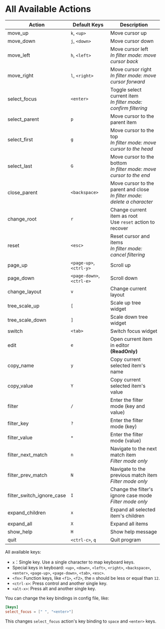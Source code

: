 # All Available Actions

| Action                    | Default Keys              | Description                                                  |
| ------------------------- | ------------------------- | ------------------------------------------------------------ |
| move_up                   | `k`, `<up>`               | Move cursor up                                               |
| move_down                 | `j`, `<down>`             | Move cursor down                                             |
| move_left                 | `h`, `<left>`             | Move cursor left<br />*In filter mode: move cursor back*     |
| move_right                | `l`, `<right>`            | Move cursor right<br />*In filter mode: move cursor forward* |
| select_focus              | `<enter>`                 | Toggle select current item<br />*In filter mode: confirm filtering* |
| select_parent             | `p`                       | Move cursor to the parent item                               |
| select_first              | `g`                       | Move cursor to the top<br />*In filter mode: move cursor to the head* |
| select_last               | `G`                       | Move cursor to the bottom<br />*In filter mode: move cursor to the end* |
| close_parent              | `<backspace>`             | Move cursor to the parent and close<br />*In filter mode: delete a character* |
| change_root               | `r`                       | Change current item as root<br/>Use `reset` action to recover |
| reset                     | `<esc>`                   | Reset cursor and items<br />*In filter mode: cancel filtering* |
| page_up                   | `<page-up>`, `<ctrl-y>`   | Scroll up                                                    |
| page_down                 | `<page-down>`, `<ctrl-e>` | Scroll down                                                  |
| change_layout             | `v`                       | Change current layout                                        |
| tree_scale_up             | `[`                       | Scale up tree widget                                         |
| tree_scale_down           | `]`                       | Scale down tree widget                                       |
| switch                    | `<tab>`                   | Switch focus widget                                          |
| edit                      | `e`                       | Open current item in editor<br />**(ReadOnly)**              |
| copy_name                 | `y`                       | Copy current selected item's name                            |
| copy_value                | `Y`                       | Copy current selected item's value                           |
| filter                    | `/`                       | Enter the filter mode (key and value)                        |
| filter_key                | `?`                       | Enter the filter mode (key)                                  |
| filter_value              | `*`                       | Enter the filter mode (value)                                |
| filter_next_match         | `n`                       | Navigate to the next match item<br />*Filter mode only*      |
| filter_prev_match         | `N`                       | Navigate to the previous match item<br />*Filter mode only*  |
| filter_switch_ignore_case | `I`                       | Change the filter's ignore case mode<br />*Filter mode only* |
| expand_children           | `x`                       | Expand all selected item's children                          |
| expand_all                | `X`                       | Expand all items                                             |
| show_help                 | `H`                       | Show help message                                            |
| quit                      | `<ctrl-c>`, `q`           | Quit program                                                 |

All available keys:

- `x`：Single key. Use a single character to map keyboard keys.
- Special keys in keyboard: `<up>`, `<down>`, `<left>`, `<right>`, `<backspace>`, `<enter>`, `<page-up>`, `<page-down>`, `<tab>`, `<esc>`.
- `<fn>`: Function keys, like `<f1>`, `<f2>`, the `n` should be less or equal than `12`.
- `<ctrl-x>`: Press control and another single key.
- `<alt-x>`: Press alt and another single key.

You can change the key bindings in config file, like:

```toml
[keys]
select_focus = [" ", "<enter>"]
```

This changes `select_focus` action's key binding to `space` and `<enter>` keys.
